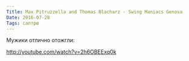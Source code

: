 ```yaml
---
Title: Max Pitruzzella and Thomas Blacharz - Swing Maniacs Genova
Date: 2016-07-28
Tags: саптрю
---
```


Мужики отлично отожгли:

http://youtube.com/watch?v=2h6OBEExq0k

